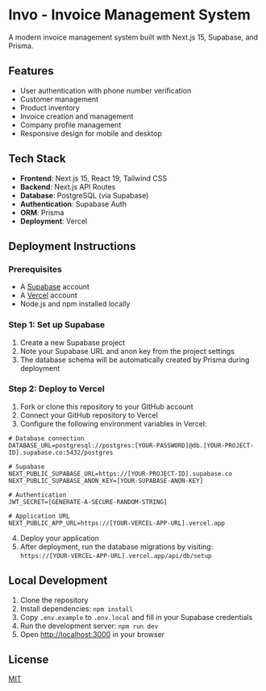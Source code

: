 # Invo - Invoice Management System

A modern invoice management system built with Next.js 15, Supabase, and Prisma.

## Features

- User authentication with phone number verification
- Customer management
- Product inventory
- Invoice creation and management
- Company profile management
- Responsive design for mobile and desktop

## Tech Stack

- **Frontend**: Next.js 15, React 19, Tailwind CSS
- **Backend**: Next.js API Routes
- **Database**: PostgreSQL (via Supabase)
- **Authentication**: Supabase Auth
- **ORM**: Prisma
- **Deployment**: Vercel

## Deployment Instructions

### Prerequisites

- A [Supabase](https://supabase.com) account
- A [Vercel](https://vercel.com) account
- Node.js and npm installed locally

### Step 1: Set up Supabase

1. Create a new Supabase project
2. Note your Supabase URL and anon key from the project settings
3. The database schema will be automatically created by Prisma during deployment

### Step 2: Deploy to Vercel

1. Fork or clone this repository to your GitHub account
2. Connect your GitHub repository to Vercel
3. Configure the following environment variables in Vercel:

```
# Database connection
DATABASE_URL=postgresql://postgres:[YOUR-PASSWORD]@db.[YOUR-PROJECT-ID].supabase.co:5432/postgres

# Supabase
NEXT_PUBLIC_SUPABASE_URL=https://[YOUR-PROJECT-ID].supabase.co
NEXT_PUBLIC_SUPABASE_ANON_KEY=[YOUR-SUPABASE-ANON-KEY]

# Authentication
JWT_SECRET=[GENERATE-A-SECURE-RANDOM-STRING]

# Application URL
NEXT_PUBLIC_APP_URL=https://[YOUR-VERCEL-APP-URL].vercel.app
```

4. Deploy your application
5. After deployment, run the database migrations by visiting:
   `https://[YOUR-VERCEL-APP-URL].vercel.app/api/db/setup`

## Local Development

1. Clone the repository
2. Install dependencies: `npm install`
3. Copy `.env.example` to `.env.local` and fill in your Supabase credentials
4. Run the development server: `npm run dev`
5. Open [http://localhost:3000](http://localhost:3000) in your browser

## License

[MIT](LICENSE)
